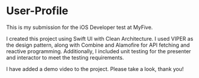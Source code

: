 # User-Profile
This is my submission for the iOS Developer test at MyFive.

I created this project using Swift UI with Clean Architecture. I used VIPER as the design pattern, along with Combine and Alamofire for API fetching and reactive programming. Additionally, I included unit testing for the presenter and interactor to meet the testing requirements.

I have added a demo video to the project. Please take a look, thank you!


